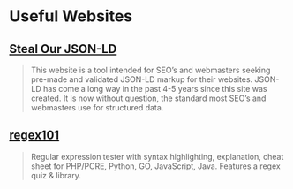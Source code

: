 # Useful Websites

## [Steal Our JSON-LD](https://jsonld.com/)

> This website is a tool intended for SEO’s and webmasters seeking pre-made and validated JSON-LD markup for their websites. JSON-LD has come a long way in the past 4-5 years since this site was created. It is now without question, the standard most SEO’s and webmasters use for structured data.

## [regex101](https://regex101.com/)

> Regular expression tester with syntax highlighting, explanation, cheat sheet for PHP/PCRE, Python, GO, JavaScript, Java. Features a regex quiz & library.
